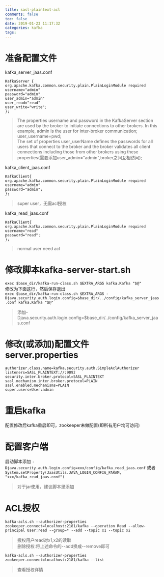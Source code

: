 ```yaml
---
title: sasl-plaintext-acl
comments: false
toc: false
date: 2019-01-23 11:17:32
categories: kafka
tags:
---
```


# 准备配置文件

kafka_server_jaas.conf
```
KafkaServer {
org.apache.kafka.common.security.plain.PlainLoginModule required
username="admin"
password="admin"
user_admin="admin"
user_read="read"
user_write="write";
};
```
>  The properties username and password in the KafkaServer section are used by the broker to initiate connections to other brokers. In this example, admin is the user for inter-broker communication;  
user_username=pwd;  
The set of properties user_userName defines the passwords for all users that connect to the broker and the broker validates all client connections including those from other brokers using these properties(需要添加user_admin="admin",broker之间互相访问);

kafka_client_jaas.conf
```
KafkaClient{
org.apache.kafka.common.security.plain.PlainLoginModule required
username="admin"
password="admin";
};
```
> super user，无需acl授权

kafka_read_jaas.conf
```
KafkaClient{
org.apache.kafka.common.security.plain.PlainLoginModule required
username="read"
password="read";
};
```
> normal user need acl  

# 修改脚本kafka-server-start.sh

`exec $base_dir/kafka-run-class.sh $EXTRA_ARGS kafka.Kafka "$@"`  
修改为下面这行，然后保存退出  
`exec $base_dir/kafka-run-class.sh $EXTRA_ARGS -Djava.security.auth.login.config=$base_dir/../config/kafka_server_jaas.conf kafka.Kafka "$@"`
> 添加-Djava.security.auth.login.config=$base_dir/../config/kafka_server_jaas.conf

# 修改(或添加)配置文件server.properties
```
authorizer.class.name=kafka.security.auth.SimpleAclAuthorizer
listeners=SASL_PLAINTEXT://:9092
security.inter.broker.protocol=SASL_PLAINTEXT
sasl.mechanism.inter.broker.protocol=PLAIN
sasl.enabled.mechanisms=PLAIN
super.users=User:admin
```

# 重启kafka
配置修改后kafka重启即可，zookeeper未做配置(即所有用户均可访问)

# 配置客户端
启动脚本添加
`-Djava.security.auth.login.config=xxx/config/kafka_read_jaas.conf`
或者`System.setProperty(JaasUtils.JAVA_LOGIN_CONFIG_PARAM, "xxx/kafka_read_jaas.conf")`
> 对于jar使用，建议脚本里添加

# ACL授权
```
kafka-acls.sh --authorizer-properties zookeeper.connect=localhost:2181/kafka --operation Read --allow-principal User:read --group=* --add --topic x1 --topic x2
```
> 授权用户read对x1,x2的读取  
删除授权:将上述命令的--add换成--remove即可

```
kafka-acls.sh --authorizer-properties zookeeper.connect=localhost:2181/kafka --list
```
> 查看授权详情